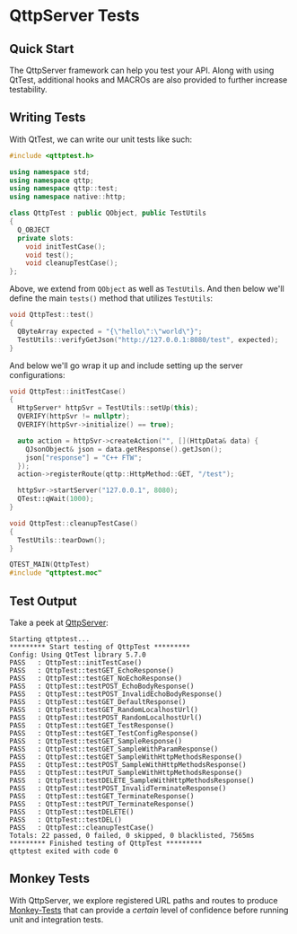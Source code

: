 # QttpServer Tests

## Quick Start

The QttpServer framework can help you test your API.  Along with using QtTest,
additional hooks and MACROs are also provided to further increase testability.

## Writing Tests

With QtTest, we can write our unit tests like such:

``` c++
#include <qttptest.h>

using namespace std;
using namespace qttp;
using namespace qttp::test;
using namespace native::http;

class QttpTest : public QObject, public TestUtils
{
  Q_OBJECT
  private slots:
    void initTestCase();
    void test();
    void cleanupTestCase();
};
```

Above, we extend from `QObject` as well as `TestUtils`.  And then below we'll define the main 
`tests()` method that utilizes `TestUtils`:

``` c++
void QttpTest::test()
{
  QByteArray expected = "{\"hello\":\"world\"}";
  TestUtils::verifyGetJson("http://127.0.0.1:8080/test", expected);
}
```

And below we'll go wrap it up and include setting up the server configurations:

``` c++
void QttpTest::initTestCase()
{
  HttpServer* httpSvr = TestUtils::setUp(this);
  QVERIFY(httpSvr != nullptr);
  QVERIFY(httpSvr->initialize() == true);

  auto action = httpSvr->createAction("", [](HttpData& data) {
    QJsonObject& json = data.getResponse().getJson();
    json["response"] = "C++ FTW";
  });
  action->registerRoute(qttp::HttpMethod::GET, "/test");

  httpSvr->startServer("127.0.0.1", 8080);
  QTest::qWait(1000);
}

void QttpTest::cleanupTestCase()
{
  TestUtils::tearDown();
}

QTEST_MAIN(QttpTest)
#include "qttptest.moc"
```

## Test Output

Take a peek at [QttpServer](./qttptest/):

```
Starting qttptest...
********* Start testing of QttpTest *********
Config: Using QtTest library 5.7.0
PASS   : QttpTest::initTestCase()
PASS   : QttpTest::testGET_EchoResponse()
PASS   : QttpTest::testGET_NoEchoResponse()
PASS   : QttpTest::testPOST_EchoBodyResponse()
PASS   : QttpTest::testPOST_InvalidEchoBodyResponse()
PASS   : QttpTest::testGET_DefaultResponse()
PASS   : QttpTest::testGET_RandomLocalhostUrl()
PASS   : QttpTest::testPOST_RandomLocalhostUrl()
PASS   : QttpTest::testGET_TestResponse()
PASS   : QttpTest::testGET_TestConfigResponse()
PASS   : QttpTest::testGET_SampleResponse()
PASS   : QttpTest::testGET_SampleWithParamResponse()
PASS   : QttpTest::testGET_SampleWithHttpMethodsResponse()
PASS   : QttpTest::testPOST_SampleWithHttpMethodsResponse()
PASS   : QttpTest::testPUT_SampleWithHttpMethodsResponse()
PASS   : QttpTest::testDELETE_SampleWithHttpMethodsResponse()
PASS   : QttpTest::testPOST_InvalidTerminateResponse()
PASS   : QttpTest::testGET_TerminateResponse()
PASS   : QttpTest::testPUT_TerminateResponse()
PASS   : QttpTest::testDELETE()
PASS   : QttpTest::testDEL()
PASS   : QttpTest::cleanupTestCase()
Totals: 22 passed, 0 failed, 0 skipped, 0 blacklisted, 7565ms
********* Finished testing of QttpTest *********
qttptest exited with code 0
```

## Monkey Tests

With QttpServer, we explore registered URL paths and routes to produce [Monkey-Tests](./monkeytest/) 
that can provide a *certain* level of confidence before running unit and integration 
tests.